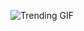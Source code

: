 ![Trending GIF](https://media2.giphy.com/media/v1.Y2lkPThiYjIxNzcyd29yYW5yNDVkNzN1ZGduOGJzdmUwajZxdWhtZm0yMnNhMW1ybGZmYSZlcD12MV9naWZzX3NlYXJjaCZjdD1n/YYKoJL28YtscdUTGWA/giphy.gif)
